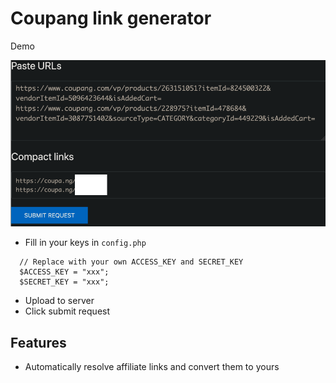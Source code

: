 # Coupang link generator

Demo


![](docs/demo.png)

- Fill in your keys in `config.php`
```
  // Replace with your own ACCESS_KEY and SECRET_KEY
  $ACCESS_KEY = "xxx";
  $SECRET_KEY = "xxx";
```
- Upload to server
- Click submit request

## Features
- Automatically resolve affiliate links and convert them to yours
